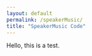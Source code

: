 ```yaml
---
layout: default
permalink: /speakerMusic/
title: "SpeakerMusic Code"
---
```


Hello, this is a test.
